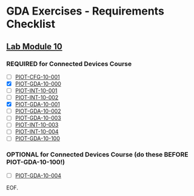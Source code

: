 # GDA Exercises - Requirements Checklist

## [Lab Module 10](https://github.com/orgs/programming-the-iot/projects/1#column-10488510)

### REQUIRED for Connected Devices Course

- [ ] [PIOT-CFG-10-001](https://github.com/programming-the-iot/book-exercise-tasks/issues/154)
- [x] [PIOT-GDA-10-000](https://github.com/programming-the-iot/book-exercise-tasks/issues/26)
- [ ] [PIOT-INT-10-001](https://github.com/programming-the-iot/book-exercise-tasks/issues/108)
- [ ] [PIOT-INT-10-002](https://github.com/programming-the-iot/book-exercise-tasks/issues/109)
- [x] [PIOT-GDA-10-001](https://github.com/programming-the-iot/book-exercise-tasks/issues/112)
- [ ] [PIOT-GDA-10-002](https://github.com/programming-the-iot/book-exercise-tasks/issues/92)
- [ ] [PIOT-GDA-10-003](https://github.com/programming-the-iot/book-exercise-tasks/issues/91)
- [ ] [PIOT-INT-10-003](https://github.com/programming-the-iot/book-exercise-tasks/issues/88)
- [ ] [PIOT-INT-10-004](https://github.com/programming-the-iot/book-exercise-tasks/issues/114)
- [ ] [PIOT-GDA-10-100](https://github.com/programming-the-iot/book-exercise-tasks/issues/33)

### OPTIONAL for Connected Devices Course (do these BEFORE PIOT-GDA-10-100!)

- [ ] [PIOT-GDA-10-004](https://github.com/programming-the-iot/book-exercise-tasks/issues/157)

EOF.
